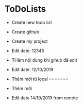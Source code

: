# ToDoLists


- Create new todo list
- Create github
- Create my project
- Edit date: 12345

- THêm nội dung khi gihub đã edit
- Edit date: 12/10/2019

- Thêm mới từ local
=======

- Thêm mới

- Edit date 14/10/2019 from remote
